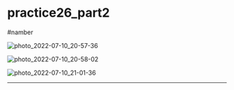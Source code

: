 # practice26_part2

#namber


![photo_2022-07-10_20-57-36](https://user-images.githubusercontent.com/108235776/178153567-9455e202-afec-4529-8d4f-478c3fc54a6f.jpg)




![photo_2022-07-10_20-58-02](https://user-images.githubusercontent.com/108235776/178153581-b8cd4988-ae1a-4258-8648-04973e5e62f3.jpg)




![photo_2022-07-10_21-01-36](https://user-images.githubusercontent.com/108235776/178153586-4865c289-2aaf-4b82-b86f-daaca81d54e5.jpg)

---

